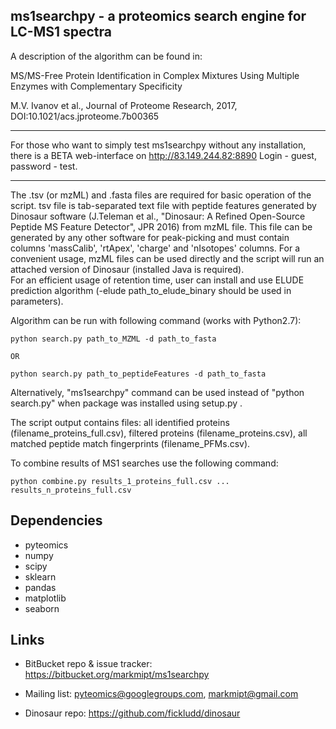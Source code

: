 ms1searchpy - a proteomics search engine for LC-MS1 spectra
---------------------------------------------------------------

A description of the algorithm can be found in:

MS/MS-Free Protein Identification in Complex Mixtures Using Multiple Enzymes with Complementary Specificity

M.V. Ivanov et al., Journal of Proteome Research, 2017, DOI:10.1021/acs.jproteome.7b00365

---------------------------------------------------------------

For those who want to simply test ms1searchpy without any installation, there is a BETA web-interface on http://83.149.244.82:8890
Login - guest, password - test.

---------------------------------------------------------------
The .tsv (or mzML) and .fasta files are required for basic operation of the script.
tsv file is tab-separated text file with peptide features generated by Dinosaur software (J.Teleman et al., "Dinosaur: A Refined Open-Source Peptide MS Feature Detector", JPR 2016) from mzML file. This file can be generated by any other software for peak-picking and must contain columns 'massCalib', 'rtApex', 'charge' and 'nIsotopes' columns.
For a сonvenient usage, mzML files can be used directly and the script will run an attached version of Dinosaur (installed Java is required).  
For an efficient usage of retention time, user can install and use ELUDE prediction algorithm (-elude path_to_elude_binary should be used in parameters).

Algorithm can be run with following command (works with Python2.7):

    python search.py path_to_MZML -d path_to_fasta

    OR

    python search.py path_to_peptideFeatures -d path_to_fasta

Alternatively, "ms1searchpy" command can be used instead of "python search.py" when package was installed using setup.py .

The script output contains files: all identified proteins (filename_proteins_full.csv), filtered proteins (filename_proteins.csv), all matched peptide match fingerprints (filename_PFMs.csv).

To combine results of MS1 searches use the following command:

    python combine.py results_1_proteins_full.csv ... results_n_proteins_full.csv

Dependencies
------------

- pyteomics
- numpy
- scipy
- sklearn
- pandas
- matplotlib
- seaborn

Links
-----

- BitBucket repo & issue tracker: https://bitbucket.org/markmipt/ms1searchpy
- Mailing list: pyteomics@googlegroups.com, markmipt@gmail.com

- Dinosaur repo: https://github.com/fickludd/dinosaur